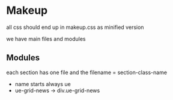 # Makeup 

all css should end up in makeup.css as minified version  

we have main files and modules  

## Modules 
each section has one file and the filename = section-class-name
- name starts always ue
- ue-grid-news -> div.ue-grid-news 


